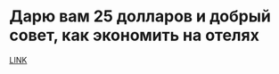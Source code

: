 # Дарю вам 25 долларов и добрый совет, как экономить на отелях



[LINK](https://varlamov.ru/1409868.html)